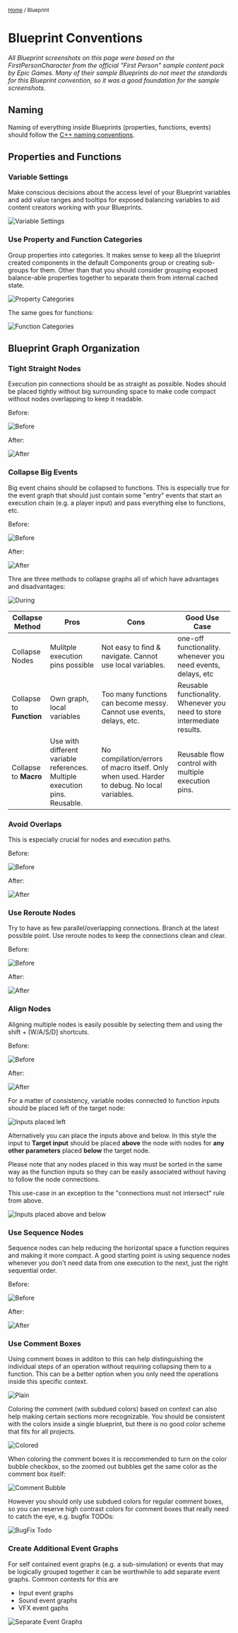 <sub>[Home](../README.md) / Blueprint </sub>

# Blueprint Conventions

_All Blueprint screenshots on this page were based on the FirstPersonCharacter from the official "First Person" sample content pack by Epic Games. Many of their sample Blueprints do not meet the standards for this Blueprint convention, so it was a good foundation for the sample screenshots._

## Naming

Naming of everything inside Blueprints (properties, functions, events) should follow the [C++ naming conventions](../C++/Naming.md).

## Properties and Functions

### Variable Settings

Make conscious decisions about the access level of your Blueprint variables and add value ranges and tooltips for exposed balancing variables to aid content creators working with your Blueprints.

![Variable Settings](img/10_VariableSettings.png)

### Use Property and Function Categories

Group properties into categories. It makes sense to keep all the blueprint created components in the default Components group or creating sub-groups for them.
Other than that you should consider grouping exposed balance-able properties together to separate them from internal cached state.

![Property Categories](img/09_PropertyCategories.png)

The same goes for functions:

![Function Categories](img/09_FunctionCategories.png)

## Blueprint Graph Organization

### Tight Straight Nodes
Execution pin connections should be as straight as possible. Nodes should be placed tightly without big surrounding space to make code compact without nodes overlapping to keep it readable.

Before:

![Before](img/01_TightStraightNodes_Before.png)

After:

![After](img/01_TightStraightNodes_After.png)

### Collapse Big Events
Big event chains should be collapsed to functions. This is especially true for the event graph that should just contain some "entry" events that start an execution chain (e.g. a player input) and pass everything else to functions, etc.

Before:

![Before](img/02_CollapseBigEvents_Before.png)

After:

![After](img/02_CollapseBigEvents_After.png)

Thre are three methods to collapse graphs all of which have advantages and disadvantages:

![During](img/02_CollapseBigEvents_ContextMenu.png)

| Collapse Method          | Pros | Cons | Good Use Case |
|--------------------------|------|------|---------------|
| Collapse Nodes           | Mulitple execution pins possible | Not easy to find & navigate. Cannot use local variables.   | one-off functionality. whenever you need events, delays, etc |
| Collapse to **Function** | Own graph, local variables       | Too many functions can become messy. Cannot use events, delays, etc. | Reusable functionality. Whenever you need to store intermediate results. |
| Collapse to **Macro**    | Use with different variable references. Multiple execution pins. Reusable. | No compilation/errors of macro itself. Only when used. Harder to debug. No local variables. | Reusable flow control with multiple execution pins. |

### Avoid Overlaps
This is especially crucial for nodes and execution paths.

Before:

![Before](img/03_Overlaps_Before.png)

After:

![After](img/03_Overlaps_After.png)

### Use Reroute Nodes

Try to have as few parallel/overlapping connections. Branch at the latest possible point. Use reroute nodes to keep the connections clean and clear.

Before:

![Before](img/04_RerouteNodes_Before.png)

After:

![After](img/04_RerouteNodes_After.png)

### Align Nodes

Aligning multiple nodes is easily possible by selecting them and using the shift + [W/A/S/D] shortcuts.

Before:

![Before](img/05_AlignNodes_Before.png)

After:

![After](img/05_AlignNodes_After.png)

For a matter of consistency, variable nodes connected to function inputs should be placed left of the target node:

![Inputs placed left](img/05_AlignNodes_Left.png)

Alternatively you can place the inputs above and below. In this style the input to **Target input** should be placed **above** the node with nodes for **any other parameters** placed **below** the target node.

Please note that any nodes placed in this way must be sorted in the same way as the function inputs so they can be easily associated without having to follow the node connections.

This use-case in an exception to the "connections must not intersect" rule from above.

![Inputs placed above and below](img/05_AlignNodes_AboveBelow.png)

### Use Sequence Nodes

Sequence nodes can help reducing the horizontal space a function requires and making it more compact. A good starting point is using sequence nodes whenever you don't need data from one execution to the next, just the right sequential order.

Before:

![Before](img/06_Sequence_Before.png)

After:

![After](img/06_Sequence_After.png)

### Use Comment Boxes

Using comment boxes in additon to this can help distinguishing the individual steps of an operation without requiring collapsing them to a function. This can be a better option when you only need the operations inside this specific context.

![Plain](img/07_CommentBoxes_Plain.png)

Coloring the comment (with subdued colors) based on context can also help making certain sections more recognizable. You should be consistent with the colors inside a single blueprint, but there is no good color scheme that fits for all projects.

![Colored](img/07_CommentBoxes_Colored.png)

When coloring the comment boxes it is reccommended to turn on the color bubble checkbox, so the zoomed out bubbles get the same color as the comment box itself:

![Comment Bubble](img/07_CommentBoxes_ColorBubble.png)

However you should only use subdued colors for regular comment boxes, so you can reserve high contrast colors for comment boxes that really need to catch the eye, e.g. bugfix TODOs:

![BugFix Todo](img/07_CommentBoxes_HighContrast.png)

### Create Additional Event Graphs

For self contained event graphs (e.g. a sub-simulation) or events that may be logically grouped together it can be worthwhile to add separate event graphs. Common contexts for this are
- Input event graphs
- Sound event graphs
- VFX event gaphs

![Separate Event Graphs](img/08_EventGraphs.png)
